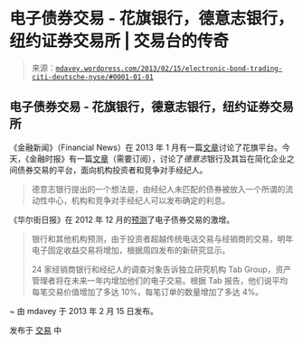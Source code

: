 <!--yml

类别：未分类

日期：2024 年 5 月 18 日 06:30:08

-->

# 电子债券交易 - 花旗银行，德意志银行，纽约证券交易所 | 交易台的传奇

> 来源：[`mdavey.wordpress.com/2013/02/15/electronic-bond-trading-citi-deutsche-nyse/#0001-01-01`](https://mdavey.wordpress.com/2013/02/15/electronic-bond-trading-citi-deutsche-nyse/#0001-01-01)

## 电子债券交易 - 花旗银行，德意志银行，纽约证券交易所

《金融新闻》（Financial News）在 2013 年 1 月有一篇[文章](http://www.efinancialnews.com/story/2013-01-11/citi-credit-cross-electronic-bond-platform)讨论了花旗平台。今天，《金融时报》有一篇[文章](http://www.ft.com/cms/s/0/5b84709a-76b5-11e2-ac91-00144feabdc0.html)（需要订阅），讨论了*德意志*银行及其旨在简化企业之间债券交易的平台，面向机构投资者和竞争对手经纪人。

> 德意志银行提出的一个想法是，由经纪人未匹配的债券被放入一个所谓的流动性中心，机构和竞争对手经纪人可以发布确定的利息。

《华尔街日报》在 2012 年 12 月的[预测](http://online.wsj.com/article/BT-CO-20121214-704645.html)了电子债券交易的激增。

> 银行和其他机构预测，由于投资者超越传统电话交易与经销商的交易，明年电子固定收益交易将增加，根据周四发布的新研究显示。
> 
> 24 家经销商银行和经纪人的调查对象告诉独立研究机构 Tab Group，资产管理者将在未来一年内增加他们的电子交易。根据 Tab 报告，他们说平均每笔交易价值增加了多达 10%，每笔订单的数量增加了多达 4%。

~ 由 mdavey 于 2013 年 2 月 15 日发布。

发布于 [交易](https://mdavey.wordpress.com/category/trading/) 中
